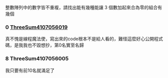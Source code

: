 
整數陣列中的數字皆不重複，請找出能有幾種能讓 3 個數加起來合為零的組合有幾個

### 0 [ThreeSum4107056019](https://github.com/liao2000/Algorithms-Meet-Java/blob/master/Homework/HW02_ThreeSum/ThreeSum4107056019.java)
真不愧是線程魔法使，寫出來的code根本不是給人看的，難怪這麼好心公開程式碼，是我我也不毀想抄，第0名實至名歸

### 8 ThreeSum4107056005
我只要有前10名就滿足了


